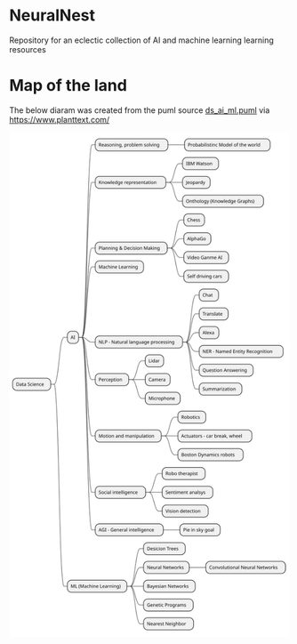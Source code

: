 # NeuralNest
Repository for an eclectic collection of AI and machine learning learning resources


# Map of the land 

The below diaram was created from the puml source [ds_ai_ml.puml](./ds_ai_ml.puml) via https://www.planttext.com/

![Alt text](./ds_ai_ml.svg)